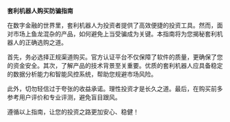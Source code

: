 **套利机器人购买防骗指南**

在数字金融的世界里，套利机器人为投资者提供了高效便捷的投资工具。然而，面对市场上鱼龙混杂的产品，如何避免上当受骗成为关键。本指南将为您揭秘套利机器人的正确选购之道。

首先，务必选择正规渠道购买。官方认证平台不仅保障了软件的质量，更确保了您的资金安全。其次，了解产品的技术背景至关重要。优质的套利机器人应具备稳定的数据分析能力和智能风控系统，帮助您规避市场风险。

此外，切勿轻信过于夸张的收益承诺。理性投资才是长久之道。最后，在购买前多参考用户评价和专业评测，避免盲目跟风。

遵循以上指南，让您的投资之路更加安心、稳健！